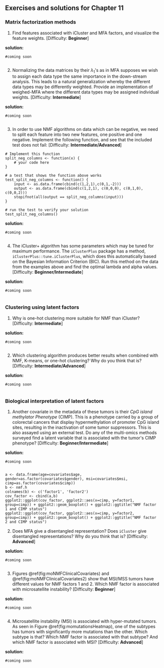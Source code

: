 ## Exercises and solutions for Chapter 11

### Matrix factorization methods

1. Find features associated with iCluster and MFA factors, and visualize the feature weights. [Difficulty: **Beginner**]

**solution:**
```{r,echo=FALSE,eval=FALSE}
#coming soon
 
```

2. Normalizing the data matrices by their $\lambda_1$'s as in MFA supposes we wish to assign each data type the same importance in the down-stream analysis. This leads to a natural generalization whereby the different data types may be differently weighted. Provide an implementation of weighed-MFA where the different data types may be assigned individual weights. [Difficulty: **Intermediate**]

**solution:**
```{r,echo=FALSE,eval=FALSE}
#coming soon
 
```

3. In order to use NMF algorithms on data which can be negative, we need to split each feature into two new features, one positive and one negative. Implement the following function, and see that the included test does not fail: [Difficulty: **Intermediate/Advanced**]

```{r,moNMFExerciseColumnSplitting,eval=FALSE, echo=TRUE}
# Implement this function
split_neg_columns <- function(x) {
    # your code here
}

# a test that shows the function above works
test_split_neg_columns <- function() {
    input <- as.data.frame(cbind(c(1,2,1),c(0,1,-2)))
    output <- as.data.frame(cbind(c(1,2,1), c(0,0,0), c(0,1,0), c(0,0,2)))
    stopifnot(all(output == split_neg_columns(input)))
}

# run the test to verify your solution
test_split_neg_columns()
```


**solution:**
```{r,echo=FALSE,eval=FALSE}
#coming soon
 
```


4. The iCluster+ algorithm has some parameters which may be tuned for maximum performance. The `iClusterPlus` package has a method, `iClusterPlus::tune.iClusterPlus`, which does this automatically based on the Bayesian Information Criterion (BIC). Run this method on the data from the examples above and find the optimal lambda and alpha values. [Difficulty: **Beginner/Intermediate**]

**solution:**
```{r,echo=FALSE,eval=FALSE}
#coming soon
 
```

### Clustering using latent factors

1. Why is one-hot clustering more suitable for NMF than iCluster? [Difficulty: **Intermediate**]

**solution:**
```{r,echo=FALSE,eval=FALSE}
#coming soon
 
```

2. Which clustering algorithm produces better results when combined with NMF, K-means, or one-hot clustering? Why do you think that is? [Difficulty: **Intermediate/Advanced**]

**solution:**
```{r,echo=FALSE,eval=FALSE}
#coming soon
 
```

### Biological interpretation of latent factors

1. Another covariate in the metadata of these tumors is their _CpG island methylator Phenotype_ (CIMP). This is a phenotype carried by a group of colorectal cancers that display hypermethylation of promoter CpG island sites, resulting in the inactivation of some tumor suppressors. This is also assayed using an external test. Do any of the multi-omics methods surveyed find a latent variable that is associated with the tumor's CIMP phenotype? [Difficulty: **Beginner/Intermediate**]


**solution:**
```{r,echo=FALSE,eval=FALSE}
#coming soon
 
```

```{r,moNMFCIMP,echo=FALSE, eval=FALSE}
a <- data.frame(age=covariates$age, gender=as.factor(covariates$gender), msi=covariates$msi, cimp=as.factor(covariates$cimp))
b <- nmf.h
colnames(b) <- c('factor1', 'factor2')
cov_factor <- cbind(a,b)
ggplot2::ggplot(cov_factor, ggplot2::aes(x=cimp, y=factor1, group=cimp)) + ggplot2::geom_boxplot() + ggplot2::ggtitle("NMF factor 1 and CIMP status")
ggplot2::ggplot(cov_factor, ggplot2::aes(x=cimp, y=factor2, group=cimp)) + ggplot2::geom_boxplot() + ggplot2::ggtitle("NMF factor 2 and CIMP status")
```

2. Does MFA give a disentangled representation? Does `iCluster` give disentangled representations? Why do you think that is? [Difficulty: **Advanced**]

**solution:**
```{r,echo=FALSE,eval=FALSE}
#coming soon
 
```

3. Figures \@ref(fig:moNMFClinicalCovariates) and \@ref(fig:moNMFClinicalCovariates2) show that MSI/MSS tumors have different values for NMF factors 1 and 2. Which NMF factor is associated with microsatellite instability? [Difficulty: **Beginner**]

**solution:**
```{r,echo=FALSE,eval=FALSE}
#coming soon
 
```

4. Microsatellite instability (MSI) is associated with hyper-mutated tumors. As seen in Figure \@ref(fig:momutationsHeatmap), one of the subtypes has tumors with significantly more mutations than the other. Which subtype is that? Which NMF factor is associated with that subtype? And which NMF factor is associated with MSI? [Difficulty: **Advanced**]

**solution:**
```{r,echo=FALSE,eval=FALSE}
#coming soon
 
```


